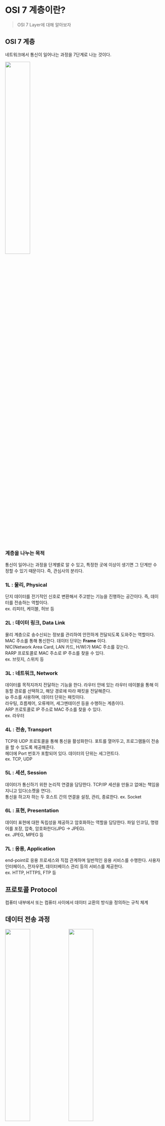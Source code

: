 # OSI 7 계층이란?
> OSI 7 Layer에 대해 알아보자

## OSI 7 계층
네트워크에서 통신이 일어나는 과정을 7단계로 나눈 것이다.

<img src="https://camo.githubusercontent.com/ad7d385b0fdce7183bc739b1c0dd2fc28a72e5207159001cb9e6785610d5131d/68747470733a2f2f73373238302e7063646e2e636f2f77702d636f6e74656e742f75706c6f6164732f323031382f30362f6f73692d6d6f64656c2d372d6c61796572732d312e706e67" width="40%">

### 계층을 나누는 목적
통신이 일어나는 과정을 단계별로 알 수 있고, 특정한 곳에 이상이 생기면 그 단계만
수정할 수 있기 때문이다. 즉, 관심사의 분리다.

### 1L : 물리, Physical
단지 데이터를 전기적인 신호로 변환해서 주고받는 기능을 진행하는 공간이다.
즉, 데이터를 전송하는 역할이다.    
ex. 리피터, 케이블, 허브 등

### 2L : 데이터 링크, Data Link
물리 계층으로 송수신되는 정보를 관리하여 안전하게 전달되도록 도와주는 역할이다.
MAC 주소를 통해 통신한다. 데이터 단위는 __Frame__ 이다.  
NIC(Network Area Card, LAN 카드, H/W)가 MAC 주소를 갖는다.    
RARP 프로토콜로 MAC 주소로 IP 주소를 찾을 수 있다.    
ex. 브릿지, 스위치 등

### 3L : 네트워크, Network
데이터를 목적지까지 전달하는 기능을 한다. 라우터 안에 있는 라우터 테이블을 통해
이동할 경로를 선택하고, 해당 경로에 따라 패킷을 전달해준다.    
ip 주소를 사용하며, 데이터 단위는 패킷이다.    
라우팅, 흐름제어, 오류제어, 세그멘테이션 등을 수행하는 계층이다.   
ARP 프로토콜로 IP 주소로 MAC 주소를 찾을 수 있다.    
ex. 라우터

### 4L : 전송, Transport
TCP와 UDP 프로토콜을 통해 통신을 활성화한다. 포트를 열어두고,
프로그램들이 전송을 할 수 있도록 제공해준다.    
헤더에 Port 번호가 포함되어 있다. 데이터의 단위는 세그먼트다.    
ex. TCP, UDP

### 5L : 세션, Session
데이터가 통신하기 위한 논리적 연결을 담당한다. TCP/IP 세션을 만들고 없애는
책임을 지니고 있다(소켓을 연다).    
통신을 하고자 하는 두 호스트 간의 연결을 설정, 관리, 종료한다.
ex. Socket

### 6L : 표현, Presentation
데이터 표현에 대한 독립성을 제공하고 암호화하는 역할을 담당한다.
파일 인코딩, 명령어를 포장, 압축, 암호화한다(JPG -> JPEG).     
ex. JPEG, MPEG 등

### 7L : 응용, Application
end-point로 응용 프로세스와 직접 관계하며 일반적인 응용 서비스를 수행한다.
사용자 인터페이스, 전자우편, 데이터베이스 관리 등의 서비스를 제공한다.    
ex. HTTP, HTTPS, FTP 등

## 프로토콜 Protocol
컴퓨터 내부에서 또는 컴퓨터 사이에서 데이터 교환의 방식을 정의하는 규칙 체계

## 데이터 전송 과정
<img src="https://www.notion.so/image/https%3A%2F%2Fprod-files-secure.s3.us-west-2.amazonaws.com%2F0e0e3c41-05e2-43c6-bd7c-396e5fc4ef1c%2F99da61d2-56be-49cd-ad4d-f37a701560c7%2FUntitled.png?table=block&id=e495effb-bcd6-485b-bf1d-9ce01d5c79be&spaceId=0e0e3c41-05e2-43c6-bd7c-396e5fc4ef1c&width=1160&userId=1547f059-4016-482e-aafd-1b5aea9dc2a0&cache=v2" width="40%">

<img src="https://www.notion.so/image/https%3A%2F%2Fprod-files-secure.s3.us-west-2.amazonaws.com%2F0e0e3c41-05e2-43c6-bd7c-396e5fc4ef1c%2Fd3b4ed08-eef0-4036-a30e-55ff9fe99951%2FUntitled.png?table=block&id=ae60aef6-ce41-4f3a-a93f-23f60db31c59&spaceId=0e0e3c41-05e2-43c6-bd7c-396e5fc4ef1c&width=1160&userId=1547f059-4016-482e-aafd-1b5aea9dc2a0&cache=v2" width="40%">

송신자 측에서 주로 Encapsulation이 일어나고, 수신자 측에서 주로 
Decapsulation이 일어난다.

## 참고
[OSI 7 계층](https://github.com/gyoogle/tech-interview-for-developer/blob/master/Computer%20Science/Network/OSI%207%20%EA%B3%84%EC%B8%B5.md)
